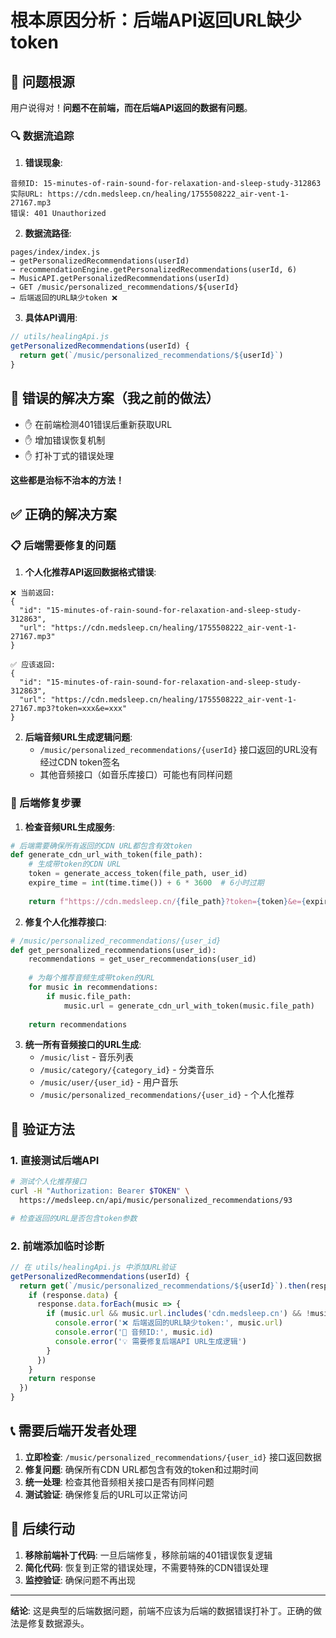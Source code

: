 # 根本原因分析：后端API返回URL缺少token

## 🎯 问题根源

用户说得对！**问题不在前端，而在后端API返回的数据有问题**。

### 🔍 数据流追踪

1. **错误现象**:
```
音频ID: 15-minutes-of-rain-sound-for-relaxation-and-sleep-study-312863
实际URL: https://cdn.medsleep.cn/healing/1755508222_air-vent-1-27167.mp3
错误: 401 Unauthorized
```

2. **数据流路径**:
```
pages/index/index.js 
→ getPersonalizedRecommendations(userId)
→ recommendationEngine.getPersonalizedRecommendations(userId, 6)
→ MusicAPI.getPersonalizedRecommendations(userId)
→ GET /music/personalized_recommendations/${userId}
→ 后端返回的URL缺少token ❌
```

3. **具体API调用**:
```javascript
// utils/healingApi.js
getPersonalizedRecommendations(userId) {
  return get(`/music/personalized_recommendations/${userId}`)
}
```

## 🚫 错误的解决方案（我之前的做法）

- ✋ 在前端检测401错误后重新获取URL
- ✋ 增加错误恢复机制
- ✋ 打补丁式的错误处理

**这些都是治标不治本的方法！**

## ✅ 正确的解决方案

### 📋 后端需要修复的问题

1. **个人化推荐API返回数据格式错误**:
```
❌ 当前返回: 
{
  "id": "15-minutes-of-rain-sound-for-relaxation-and-sleep-study-312863",
  "url": "https://cdn.medsleep.cn/healing/1755508222_air-vent-1-27167.mp3"
}

✅ 应该返回:
{
  "id": "15-minutes-of-rain-sound-for-relaxation-and-sleep-study-312863", 
  "url": "https://cdn.medsleep.cn/healing/1755508222_air-vent-1-27167.mp3?token=xxx&e=xxx"
}
```

2. **后端音频URL生成逻辑问题**:
   - `/music/personalized_recommendations/{userId}` 接口返回的URL没有经过CDN token签名
   - 其他音频接口（如音乐库接口）可能也有同样问题

### 🔧 后端修复步骤

1. **检查音频URL生成服务**:
```python
# 后端需要确保所有返回的CDN URL都包含有效token
def generate_cdn_url_with_token(file_path):
    # 生成带token的CDN URL
    token = generate_access_token(file_path, user_id)
    expire_time = int(time.time()) + 6 * 3600  # 6小时过期
    
    return f"https://cdn.medsleep.cn/{file_path}?token={token}&e={expire_time}"
```

2. **修复个人化推荐接口**:
```python
# /music/personalized_recommendations/{user_id}
def get_personalized_recommendations(user_id):
    recommendations = get_user_recommendations(user_id)
    
    # 为每个推荐音频生成带token的URL
    for music in recommendations:
        if music.file_path:
            music.url = generate_cdn_url_with_token(music.file_path)
    
    return recommendations
```

3. **统一所有音频接口的URL生成**:
   - `/music/list` - 音乐列表
   - `/music/category/{category_id}` - 分类音乐  
   - `/music/user/{user_id}` - 用户音乐
   - `/music/personalized_recommendations/{user_id}` - 个人化推荐

## 🧪 验证方法

### 1. 直接测试后端API
```bash
# 测试个人化推荐接口
curl -H "Authorization: Bearer $TOKEN" \
  https://medsleep.cn/api/music/personalized_recommendations/93

# 检查返回的URL是否包含token参数
```

### 2. 前端添加临时诊断
```javascript
// 在 utils/healingApi.js 中添加URL验证
getPersonalizedRecommendations(userId) {
  return get(`/music/personalized_recommendations/${userId}`).then(response => {
    if (response.data) {
      response.data.forEach(music => {
        if (music.url && music.url.includes('cdn.medsleep.cn') && !music.url.includes('token=')) {
          console.error('❌ 后端返回的URL缺少token:', music.url)
          console.error('🎵 音频ID:', music.id)
          console.error('💡 需要修复后端API URL生成逻辑')
        }
      })
    }
    return response
  })
}
```

## 📞 需要后端开发者处理

1. **立即检查**: `/music/personalized_recommendations/{user_id}` 接口返回数据
2. **修复问题**: 确保所有CDN URL都包含有效的token和过期时间
3. **统一处理**: 检查其他音频相关接口是否有同样问题
4. **测试验证**: 确保修复后的URL可以正常访问

## 🔄 后续行动

1. **移除前端补丁代码**: 一旦后端修复，移除前端的401错误恢复逻辑
2. **简化代码**: 恢复到正常的错误处理，不需要特殊的CDN错误处理
3. **监控验证**: 确保问题不再出现

---

**结论**: 这是典型的后端数据问题，前端不应该为后端的数据错误打补丁。正确的做法是修复数据源头。
